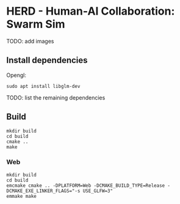 # HERD - Human-AI Collaboration: Swarm Sim

TODO: add images
## Install dependencies

Opengl:
```
sudo apt install libglm-dev
```
TODO: list the remaining dependencies

## Build

```
mkdir build
cd build
cmake ..
make
```

### Web

```
mkdir build
cd build
emcmake cmake .. -DPLATFORM=Web -DCMAKE_BUILD_TYPE=Release -DCMAKE_EXE_LINKER_FLAGS="-s USE_GLFW=3"
emmake make
```

